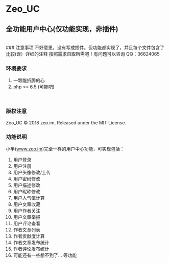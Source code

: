 # Zeo_UC
## 全功能用户中心(仅功能实现，非插件)

<br/>
### 注意事项
不好意思，没有写成插件。但功能都实现了，并且每个文件包含了比较(误）详细的注释
按照需求自取所需吧！有问题可以咨询 QQ：36624065
<br/>


### 环境要求
1. 一颗能折腾的心
2. php >= 6.5 (可能吧)
<br/>


### 版权注意
Zeo_UC © 2018 zeo.im, Released under the MIT License.
<br/>


### 功能说明
小半(www.zeo.im)完全一样的用户中心功能，可实现包括：
1. 用户登录
2. 用户注册
3. 用户头像修改/上传
4. 用户密码修改
5. 用户描述修改
6. 用户昵称修改
7. 用户人气值计算
8. 用户文章收藏
9. 用户作者关注
10. 用户文章举报
11. 用户评论查看
12. 作者文章列表
13. 作者贡献度计算
14. 作者文章发布统计
15. 作者评论发布统计
16. 可能还有一些想不到了...
等功能
<br/>
